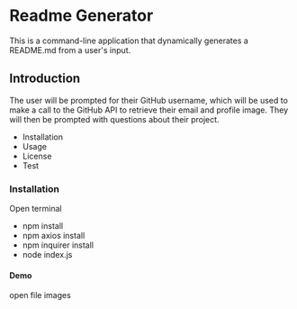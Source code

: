 # Readme Generator
This is a command-line application that dynamically generates a README.md from a user's input.
## Introduction
The user will be prompted for their GitHub username, which will be used to make a call to the GitHub API to retrieve their email and profile image. They will then be prompted with questions about their project.
- Installation
- Usage
- License
- Test
### Installation
Open terminal 
- npm install 
- npm axios install
- npm inquirer install
- node index.js
#### Demo
open file images
